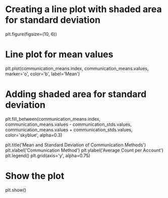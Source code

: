 # Creating a line plot with shaded area for standard deviation

plt.figure(figsize=(10, 6))

# Line plot for mean values
plt.plot(communication_means.index, communication_means.values, marker='o', color='b', label='Mean')

# Adding shaded area for standard deviation
plt.fill_between(communication_means.index, 
                 communication_means.values - communication_stds.values, 
                 communication_means.values + communication_stds.values, 
                 color='skyblue', alpha=0.3)

plt.title('Mean and Standard Deviation of Communication Methods')
plt.xlabel('Communication Method')
plt.ylabel('Average Count per Account')
plt.legend()
plt.grid(axis='y', alpha=0.75)

# Show the plot
plt.show()
